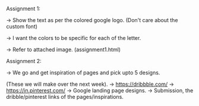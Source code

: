 Assignment 1: 

-> Show the text as per the colored google logo. (Don't care about the custom font) 

-> I want the colors to be specific for each of the letter. 

-> Refer to attached image. (assignment1.html)

Assignment 2:

-> We go and get inspiration of pages and pick upto 5 designs. 

(These we will make over the next week). -> https://dribbble.com/ -> https://in.pinterest.com/ -> Google landing page designs. -> Submission, the dribble/pinterest links of the pages/inspirations.

